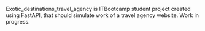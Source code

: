 Exotic_destinations_travel_agency is ITBootcamp student project created using FastAPI,
that should simulate work of a travel agency website.
Work in progress.
